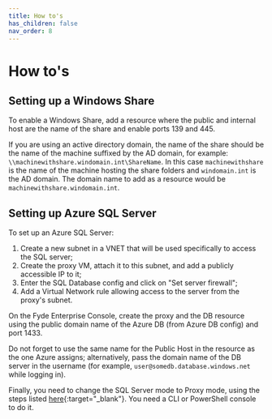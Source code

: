 ```yaml
---
title: How to's
has_children: false
nav_order: 8
---
```

# How to's

## Setting up a Windows Share

To enable a Windows Share, add a resource where the public and internal host are the name of the share and enable ports 139 and 445.

If you are using an active directory domain, the name of the share should be the name of the machine suffixed by the AD domain, for example: `\\machinewithshare.windomain.int\ShareName`. In this case `machinewithshare` is the name of the machine hosting the share folders and `windomain.int` is the AD domain. The domain name to add as a resource would be `machinewithshare.windomain.int`.

## Setting up Azure SQL Server

To set up an Azure SQL Server:

1. Create a new subnet in a VNET that will be used specifically to access the SQL server;
1. Create the proxy VM, attach it to this subnet, and add a publicly accessible IP to it;
1. Enter the SQL Database config and click on "Set server firewall";
1. Add a Virtual Network rule allowing access to the server from the proxy's subnet.

On the Fyde Enterprise Console, create the proxy and the DB resource using the public domain name of the Azure DB (from Azure DB config) and port 1433.

Do not forget to use the same name for the Public Host in the resource as the one Azure assigns; alternatively, pass the domain name of the DB server in the username (for example, `user@somedb.database.windows.net` while logging in).

Finally, you need to change the SQL Server mode to Proxy mode, using the steps listed [here](https://docs.microsoft.com/en-us/azure/sql-database/sql-database-connectivity-architecture#change-azure-sql-database-connection-policy){:target="_blank"}. You need a CLI or PowerShell console to do it.

